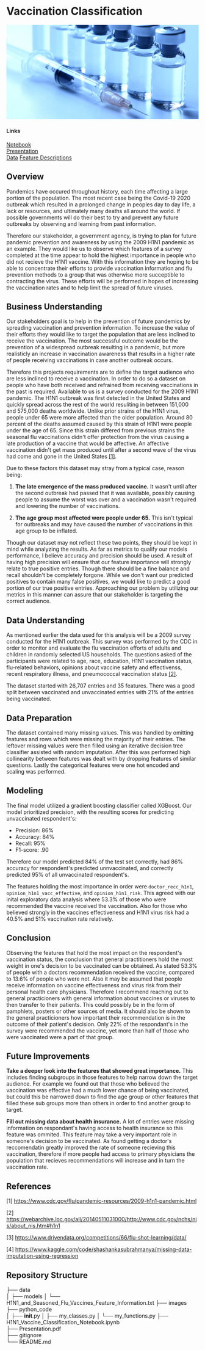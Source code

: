 # Vaccination Classification

![Vaccination Bottles](https://github.com/cschneck7/phase_3_project/blob/main/images/vaccine_bottles_shrunk.jpg)

#### Links

[Notebook](H1N1_Vaccine_Classification_Notebook.ipynb)<br/>
[Presentation](Presentation.pdf)<br/>
[Data](https://www.drivendata.org/competitions/66/flu-shot-learning/data/)
[Feature Descriptions](https://github.com/cschneck7/phase_3_project/blob/main/data/H1N1%20and%20Seasonal%20Flu%20Vaccines%20Feature%20Information.txt)

## Overview

Pandemics have occured throughout history, each time affecting a large portion of the population. The most recent case being the Covid-19 2020 outbreak which resulted in a prolonged change in peoples day to day life, a lack or resources, and ultimately many deaths all around the world. If possible governments will do their best to try and prevent any future outbreaks by observing and learning from past information.

Therefore our stakeholder, a government agency, is trying to plan for future pandemic prevention and awareness by using the 2009 H1N1 pandemic as an example. They would like us to observe which features of a survey completed at the time appear to hold the highest importance in people who did not recieve the H1N1 vaccine. With this information they are hoping to be able to concentrate their efforts to provide vaccination information and flu prevention methods to a group that was otherwise more succeptible to contracting the virus. These efforts will be performed in hopes of increasing the vaccination rates and to help limit the spread of future viruses.

## Business Understanding

Our stakeholders goal is to help in the prevention of future pandemics by spreading vaccination and prevention information. To increase the value of their efforts they would like to target the population that are less inclined to receive the vaccination. The most successful outcome would be the prevention of a widespread outbreak resulting in a pandemic, but more realisticly an increase in vaccination awareness that results in a higher rate of people receiving vaccinations in case another outbreak occurs.

Therefore this projects requirements are to define the target audience who are less inclined to receive a vaccination. In order to do so a dataset on people who have both received and refrained from receiving vaccinations in the past is required. Available to us is a survey conducted for the 2009 H1N1 pandemic. The H1N1 outbreak was first detected in the United States and quickly spread across the rest of the world resuliting in between 151,000 and 575,000 deaths worldwide. Unlike prior strains of the H1N1 virus, people under 65 were more affected than the older population. Around 80 percent of the deaths assumed caused by this strain of H1N1 were people under the age of 65. Since this strain differed from previous strains the seasonal flu vaccinations didn't offer protection from the virus causing a late production of a vaccine that would be affective. An affective vaccination didn't get mass produced until after a second wave of the virus had come and gone in the United States <a href="#h1n1_cdc_article">[1]</a>.

Due to these factors this dataset may stray from a typical case, reason being:

1. <strong>The late emergence of the mass produced vaccine.</strong> It wasn't until after the second outbreak had passed that it was available, possibly causing people to assume the worst was over and a vaccination wasn't required and lowering the number of vaccinations.

2. <strong>The age group most affected were people under 65.</strong> This isn't typical for outbreaks and may have caused the number of vaccinations in this age group to be inflated.

Though our dataset may not reflect these two points, they should be kept in mind while analyzing the results. As far as metrics to qualify our models performance, I believe accuracy and precision should be used. A result of having high precision will ensure that our feature importance will strongly relate to true positive entries. Though there should be a fine balance and recall shouldn't be completely forgone. While we don't want our predicted positives to contain many false positives, we would like to predict a good portion of our true positive entries. Approaching our problem by utilizing our metrics in this manner can assure that our stakeholder is targeting the correct audience.

## Data Understanding

As mentioned earlier the data used for this analysis will be a 2009 survey conducted for the H1N1 outbreak. This survey was performed by the CDC in order to monitor and evaluate the flu vaccination efforts of adults and children in randomly selected US households. The questions asked of the participants were related to age, race, education, H1N1 vaccination status, flu-related behaviors, opinions about vaccine safety and effectivenss, recent respiratory illness, and pneumococcal vaccination status <a href="#About the National Immunization Survery">[2]</a>.

The dataset started with 26,707 entries and 35 features. There was a good split between vaccinated and unvaccinated entries with 21% of the entries being vaccinated.

## Data Preparation

The dataset contained many missing values. This was handled by omitting features and rows which were missing the majority of their entries. The leftover missing values were then filled using an iterative decision tree classifier assisted with random imputation. After this was performed high collinearity between features was dealt with by dropping features of similar questions. Lastly the categorical features were one hot encoded and scaling was performed.

## Modeling

The final model utilized a gradient boosting classifier called XGBoost. Our model prioritized precision, with the resulting scores for predicting unvaccinated respondent's:

<ul>
  <li>Precision: 86%</li>
  <li>Accuracy: 84%</li>
  <li>Recall: 95%</li>
  <li>F1-score: .90</li>
</ul>

Therefore our model predicted 84% of the test set correctly, had 86% accuracy for respondent's predicted unnvaccinated, and correctly predicted 95% of all unvaccinated respondent's.

The features holding the most importance in order were `doctor_recc_h1n1`, `opinion_h1n1_vacc_effective`, and `opinion_h1n1_risk`. This agreed with our inital exploratory data analysis where 53.3% of those who were recommended the vaccine received the vaccination. Also for those who believed strongly in the vaccines effectiveness and H1N1 virus risk had a 40.5% and 51% vaccination rate relatively.

## Conclusion

Observing the features that hold the most impact on the respondent's vaccination status, the conclusion that general practitioners hold the most weight in one's decision to be vaccinated can be obtained. As stated 53.3% of people with a doctors recommendation received the vaccine, compared to 13.6% of people who were not. Also it may be assumed that people receive information on vaccine effectiveness and virus risk from their personal health care physicians. Therefore I recommend reaching out to general practicioners with general information about vaccines or viruses to then transfer to their patients. This could possibly be in the form of pamphlets, posters or other sources of media. It should also be shown to the general practicioners how important their recommendation is in the outcome of their patient's decision. Only 22% of the respondant's in the survey were recommended the vaccine, yet more than half of those who were vaccinated were a part of that group.

## Future Improvements

<strong>Take a deeper look into the features that showed great importance.</strong> This includes finding subgroups in those features to help narrow down the target audience. For example we found out that those who believed the vaccination was effective had a much lower chance of being vaccinated, but could this be narrowed down to find the age group or other features that filled these sub groups more than others in order to find another group to target.

<strong>Fill out missing data about health insurance.</strong> A lot of entries were missing information on respondant's having access to health insurance so this feature was ommited. This feature may take a very important role in someone's decision to be vaccinated. As found getting a doctor's reccomendatin greatly improved the rate of someone recieving this vaccination, therefore if more people had access to primary physicians the population that recieves recommendations will increase and in turn the vaccination rate.

## References

[1] <a id='h1n1_cdc_article' href='https://www.cdc.gov/flu/pandemic-resources/2009-h1n1-pandemic.html'>https://www.cdc.gov/flu/pandemic-resources/2009-h1n1-pandemic.html</a>

[2] <a id='About the National Immunization Survery' href="https://webarchive.loc.gov/all/20140511031000/http://www.cdc.gov/nchs/nis/about_nis.htm#h1n1">https://webarchive.loc.gov/all/20140511031000/http://www.cdc.gov/nchs/nis/about_nis.htm#h1n1</a>

[3] <a href='https://www.drivendata.org/competitions/66/flu-shot-learning/data/'>https://www.drivendata.org/competitions/66/flu-shot-learning/data/</a>

[4] <a id='Missing Data Imputation using Regression' href='https://www.kaggle.com/code/shashankasubrahmanya/missing-data-imputation-using-regression'>https://www.kaggle.com/code/shashankasubrahmanya/missing-data-imputation-using-regression</a>

## Repository Structure

├── data<br/>
│ ├── models
│ └── H1N1_and_Seasoned_Flu_Vaccines_Feature_Information.txt
├── images<br/>
├── python_code<br/>
│ ├── **init**.py
│ ├── my_classes.py
│ └── my_functions.py
├── H1N1_Vaccine_Classification_Notebook.ipynb<br/>
├── Presentation.pdf<br/>
├── gitignore<br/>
└── README.md<br/>
